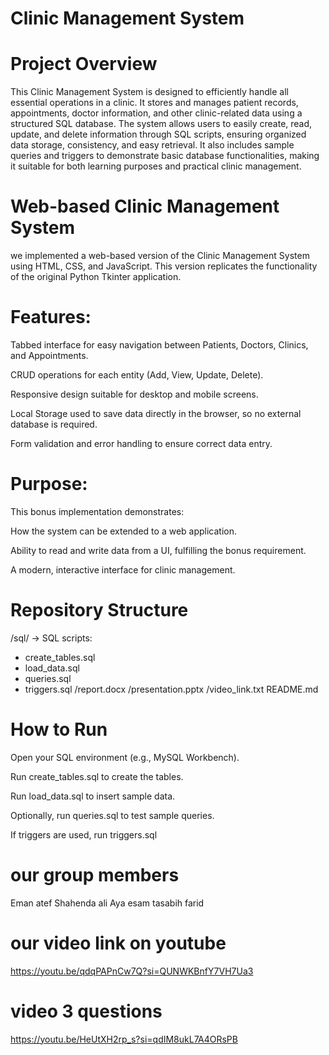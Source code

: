 # Clinic Management System
# Project Overview

This Clinic Management System is designed to efficiently handle all essential operations in a clinic. It stores and manages patient records, appointments, doctor information, and other clinic-related data using a structured SQL database. The system allows users to easily create, read, update, and delete information through SQL scripts, ensuring organized data storage, consistency, and easy retrieval. It also includes sample queries and triggers to demonstrate basic database functionalities, making it suitable for both learning purposes and practical clinic management.

# Web-based Clinic Management System

 we implemented a web-based version of the Clinic Management System using HTML, CSS, and JavaScript. This version replicates the functionality of the original Python Tkinter application.

# Features:

Tabbed interface for easy navigation between Patients, Doctors, Clinics, and Appointments.

CRUD operations for each entity (Add, View, Update, Delete).

Responsive design suitable for desktop and mobile screens.

Local Storage used to save data directly in the browser, so no external database is required.

Form validation and error handling to ensure correct data entry.

# Purpose:

This bonus implementation demonstrates:

How the system can be extended to a web application.

Ability to read and write data from a UI, fulfilling the bonus requirement.

A modern, interactive interface for clinic management.

# Repository Structure

/sql/ -> SQL scripts:
- create_tables.sql
- load_data.sql
- queries.sql
- triggers.sql
/report.docx
/presentation.pptx
/video_link.txt
README.md

# How to Run

Open your SQL environment (e.g., MySQL Workbench).

Run create_tables.sql to create the tables.

Run load_data.sql to insert sample data.

Optionally, run queries.sql to test sample queries.

If triggers are used, run triggers.sql
# our group members
Eman atef 
Shahenda ali 
Aya esam 
tasabih farid
# our video link on youtube
https://youtu.be/qdqPAPnCw7Q?si=QUNWKBnfY7VH7Ua3
# video 3 questions
https://youtu.be/HeUtXH2rp_s?si=qdIM8ukL7A4ORsPB


